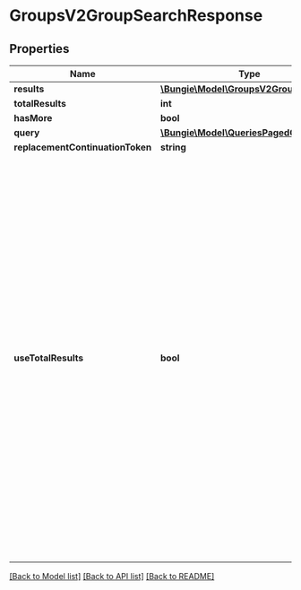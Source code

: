 # GroupsV2GroupSearchResponse

## Properties
Name | Type | Description | Notes
------------ | ------------- | ------------- | -------------
**results** | [**\Bungie\Model\GroupsV2GroupV2Card[]**](GroupsV2GroupV2Card.md) |  | [optional] 
**totalResults** | **int** |  | [optional] 
**hasMore** | **bool** |  | [optional] 
**query** | [**\Bungie\Model\QueriesPagedQuery**](QueriesPagedQuery.md) |  | [optional] 
**replacementContinuationToken** | **string** |  | [optional] 
**useTotalResults** | **bool** | If useTotalResults is true, then totalResults represents an accurate count.  If False, it does not, and may be estimated/only the size of the current page.  Either way, you should probably always only trust hasMore.  This is a long-held historical throwback to when we used to do paging with known total results. Those queries toasted our database, and we were left to hastily alter our endpoints and create backward- compatible shims, of which useTotalResults is one. | [optional] 

[[Back to Model list]](../README.md#documentation-for-models) [[Back to API list]](../README.md#documentation-for-api-endpoints) [[Back to README]](../README.md)



